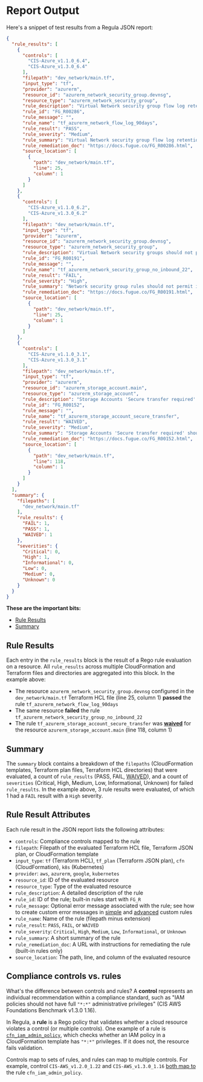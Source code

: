 # Report Output

Here's a snippet of test results from a Regula JSON report:

```json
{
  "rule_results": [
    {
      "controls": [
        "CIS-Azure_v1.1.0_6.4",
        "CIS-Azure_v1.3.0_6.4"
      ],
      "filepath": "dev_network/main.tf",
      "input_type": "tf",
      "provider": "azurerm",
      "resource_id": "azurerm_network_security_group.devnsg",
      "resource_type": "azurerm_network_security_group",
      "rule_description": "Virtual Network security group flow log retention period should be set to 90 days or greater. Flow logs enable capturing information about IP traffic flowing in and out of network security groups. Logs can be used to check for anomalies and give insight into suspected breaches.",
      "rule_id": "FG_R00286",
      "rule_message": "",
      "rule_name": "tf_azurerm_network_flow_log_90days",
      "rule_result": "PASS",
      "rule_severity": "Medium",
      "rule_summary": "Virtual Network security group flow log retention period should be set to 90 days or greater",
      "rule_remediation_doc": "https://docs.fugue.co/FG_R00286.html",
      "source_location": [
        {
          "path": "dev_network/main.tf",
          "line": 25,
          "column": 1
        }
      ]
    },
    {
      "controls": [
        "CIS-Azure_v1.1.0_6.2",
        "CIS-Azure_v1.3.0_6.2"
      ],
      "filepath": "dev_network/main.tf",
      "input_type": "tf",
      "provider": "azurerm",
      "resource_id": "azurerm_network_security_group.devnsg",
      "resource_type": "azurerm_network_security_group",
      "rule_description": "Virtual Network security groups should not permit ingress from '0.0.0.0/0' to TCP/UDP port 22 (SSH). The potential security problem with using SSH over the internet is that attackers can use various brute force techniques to gain access to Azure Virtual Machines. Once the attackers gain access, they can use a virtual machine as a launch point for compromising other machines on the Azure Virtual Network or even attack networked devices outside of Azure.",
      "rule_id": "FG_R00191",
      "rule_message": "",
      "rule_name": "tf_azurerm_network_security_group_no_inbound_22",
      "rule_result": "FAIL",
      "rule_severity": "High",
      "rule_summary": "Network security group rules should not permit ingress from '0.0.0.0/0' to port 22 (SSH)",
      "rule_remediation_doc": "https://docs.fugue.co/FG_R00191.html",
      "source_location": [
        {
          "path": "dev_network/main.tf",
          "line": 25,
          "column": 1
        }
      ]
    },
    {
      "controls": [
        "CIS-Azure_v1.1.0_3.1",
        "CIS-Azure_v1.3.0_3.1"
      ],
      "filepath": "dev_network/main.tf",
      "input_type": "tf",
      "provider": "azurerm",
      "resource_id": "azurerm_storage_account.main",
      "resource_type": "azurerm_storage_account",
      "rule_description": "Storage Accounts 'Secure transfer required' should be enabled. The secure transfer option enhances the security of a storage account by only allowing requests to the storage account by a secure connection. This control does not apply for custom domain names since Azure storage does not support HTTPS for custom domain names.",
      "rule_id": "FG_R00152",
      "rule_message": "",
      "rule_name": "tf_azurerm_storage_account_secure_transfer",
      "rule_result": "WAIVED",
      "rule_severity": "Medium",
      "rule_summary": "Storage Accounts 'Secure transfer required' should be enabled",
      "rule_remediation_doc": "https://docs.fugue.co/FG_R00152.html",
      "source_location": [
        {
          "path": "dev_network/main.tf",
          "line": 118,
          "column": 1
        }
      ]
    }
  ],
  "summary": {
    "filepaths": [
      "dev_network/main.tf"
    ],
    "rule_results": {
      "FAIL": 1,
      "PASS": 1,
      "WAIVED": 1
    },
    "severities": {
      "Critical": 0,
      "High": 1,
      "Informational": 0,
      "Low": 0,
      "Medium": 0,
      "Unknown": 0
    }
  }
}
```

**These are the important bits:**

- [Rule Results](#rule-results)
- [Summary](#summary)

## Rule Results

Each entry in the `rule_results` block is the result of a Rego rule evaluation on a resource. All `rule_results` across multiple CloudFormation and Terraform files and directories are aggregated into this block. In the example above:

- The resource `azurerm_network_security_group.devnsg` configured in the `dev_network/main.tf` Terraform HCL file (line 25, column 1) **passed** the rule `tf_azurerm_network_flow_log_90days`
- The same resource **failed** the rule `tf_azurerm_network_security_group_no_inbound_22`
- The rule `tf_azurerm_storage_account_secure_transfer` was [**waived**](configuration.md#waiving-rule-results) for the resource `azurerm_storage_account.main` (line 118, column 1)

## Summary

The `summary` block contains a breakdown of the `filepaths` (CloudFormation templates, Terraform plan files, Terraform HCL directories) that were evaluated, a count of `rule_results` (PASS, FAIL, [WAIVED](configuration.md#waiving-rule-results)), and a count of `severities` (Critical, High, Medium, Low, Informational, Unknown) for failed `rule_results`. In the example above, 3 rule results were evaluated, of which 1 had a `FAIL` result with a `High` severity.

## Rule Result Attributes

Each rule result in the JSON report lists the following attributes:

- `controls`: Compliance controls mapped to the rule
- `filepath`: Filepath of the evaluated Terraform HCL file, Terraform JSON plan, or CloudFormation template
- `input_type`: `tf` (Terraform HCL), `tf_plan` (Terraform JSON plan), `cfn` (CloudFormation), `k8s` (Kubernetes)
- `provider`: `aws`, `azurerm`, `google`, `kubernetes`
- `resource_id`: ID of the evaluated resource
- `resource_type`: Type of the evaluated resource
- `rule_description`: A detailed description of the rule
- `rule_id`: ID of the rule; built-in rules start with `FG_R`
- `rule_message`: Optional error message associated with the rule; see how to create custom error messages in [simple](development/writing-rules.md#custom-error-messages-and-attributes-simple-rules) and [advanced](development/writing-rules.md#custom-error-messages-advanced-rules) custom rules
- `rule_name`: Name of the rule (filepath minus extension)
- `rule_result`: `PASS`, `FAIL`, or `WAIVED`
- `rule_severity`: `Critical`, `High`, `Medium`, `Low`, `Informational`, or `Unknown`
- `rule_summary`: A short summary of the rule
- `rule_remediation_doc`: A URL with instructions for remediating the rule (built-in rules only)
- `source_location`: The path, line, and column of the evaluated resource

## Compliance controls vs. rules

What's the difference between controls and rules? A **control** represents an individual recommendation within a compliance standard, such as "IAM policies should not have full `"*:*"` administrative privileges" (CIS AWS Foundations Benchmark v1.3.0 1.16).

In Regula, a **rule** is a Rego policy that validates whether a cloud resource violates a control (or multiple controls). One example of a rule is [`cfn_iam_admin_policy`](https://github.com/fugue/regula/blob/master/rego/rules/cfn/iam/admin_policy.rego), which checks whether an IAM policy in a CloudFormation template has `"*:*"` privileges. If it does not, the resource fails validation.

Controls map to sets of rules, and rules can map to multiple controls. For example, control `CIS-AWS_v1.2.0_1.22` and `CIS-AWS_v1.3.0_1.16` [both map to](https://github.com/fugue/regula/blob/master/rego/rules/cfn/iam/admin_policy.rego) the rule `cfn_iam_admin_policy`.
